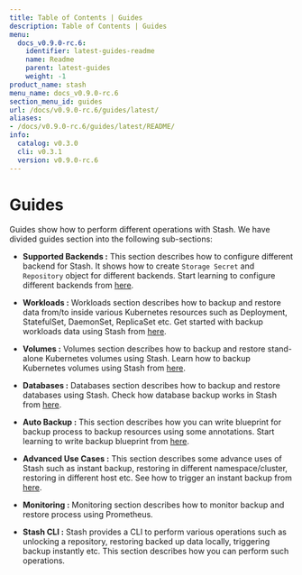 ```yaml
---
title: Table of Contents | Guides
description: Table of Contents | Guides
menu:
  docs_v0.9.0-rc.6:
    identifier: latest-guides-readme
    name: Readme
    parent: latest-guides
    weight: -1
product_name: stash
menu_name: docs_v0.9.0-rc.6
section_menu_id: guides
url: /docs/v0.9.0-rc.6/guides/latest/
aliases:
- /docs/v0.9.0-rc.6/guides/latest/README/
info:
  catalog: v0.3.0
  cli: v0.3.1
  version: v0.9.0-rc.6
---
```


# Guides

Guides show how to perform different operations with Stash. We have divided guides section into the following sub-sections:

- **Supported Backends :** This section describes how to configure different backend for Stash. It shows how to create `Storage Secret` and `Repository` object for different backends. Start learning to configure different backends from [here](/docs/v0.9.0-rc.6/guides/latest/backends/overview).

- **Workloads :** Workloads section describes how to backup and restore data from/to inside various Kubernetes resources such as Deployment, StatefulSet, DaemonSet, ReplicaSet etc. Get started with backup workloads data using Stash from [here](/docs/v0.9.0-rc.6/guides/latest/workloads/overview).

- **Volumes :** Volumes section describes how to backup and restore stand-alone Kubernetes volumes using Stash. Learn how to backup Kubernetes volumes using Stash from [here](/docs/v0.9.0-rc.6/guides/latest/volumes/overview).

- **Databases :** Databases section describes how to backup and restore databases using Stash. Check how database backup works in Stash from [here](/docs/v0.9.0-rc.6/guides/latest/addons/overview).

- **Auto Backup :** This section describes how you can write blueprint for backup process to backup resources using some annotations. Start learning to write backup blueprint from [here](/docs/v0.9.0-rc.6/guides/latest/auto-backup/overview).

- **Advanced Use Cases :** This section describes some advance uses of Stash such as instant backup, restoring in different namespace/cluster, restoring in different host etc. See how to trigger an instant backup from [here](/docs/v0.9.0-rc.6/guides/latest/advanced-use-case/instant-backup).

- **Monitoring :** Monitoring section describes how to monitor backup and restore process using Prometheus.

- **Stash CLI :** Stash provides a CLI to perform various operations such as unlocking a repository, restoring backed up data locally, triggering backup instantly etc. This section describes how you can perform such operations.
